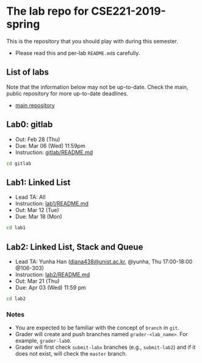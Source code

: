 # The lab repo for CSE221-2019-spring

This is the repository that you should play with during this semester.

- Please read this and per-lab `README.md`s carefully.

## List of labs

Note that the information below may not be up-to-date. Check the main, public
repository for more up-to-date deadlines.

- [main repository](https://class.unicss.org/cse221-2019-spring/cse221-2019-spring)


## Lab0: gitlab

- Out: Feb 28 (Thu)
- Due: Mar 06 (Wed) 11:59pm
- Instruction: [gitlab/README.md](/gitlab/README.md)

```sh
cd gitlab
```


## Lab1: Linked List

- Lead TA: All
- Instruction: [lab1/README.md](/lab1/README.md)
- Out: Mar 12 (Tue)
- Due: Mar 18 (Mon)

```sh
cd lab1
```

## Lab2: Linked List, Stack and Queue

- Lead TA: Yunha Han (diana438@unist.ac.kr, @yunha, Thu 17:00-18:00 @106-303)
- Instruction: [lab2/README.md](lab2/README.md)
- Out: Mar 21 (Thu)
- Due: Apr 03 (Wed) 11:59 pm

```sh
cd lab2
```


### Notes

- You are expected to be familiar with the concept of `branch` in `git`.
- Grader will create and push branches named `grader-<lab_name>`. For example, `grader-lab0`.
- Grader will first check `submit-labx` branches (e.g., `submit-lab2`) and if it does not exist,
will check the `master` branch.


